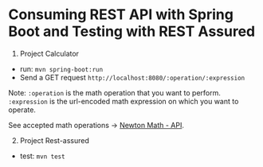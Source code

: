 # Consuming REST API with Spring Boot and Testing with REST Assured

1. Project Calculator
  - run:
  `mvn spring-boot:run`
  - Send a GET request
  `http://localhost:8080/:operation/:expression`
  
  Note: `:operation` is the math operation that you want to perform. `:expression` is the url-encoded math expression on which you want to operate.
  
  See accepted math operations -> [Newton Math - API](https://github.com/aunyks/newton-api).

 2. Project Rest-assured
 - test:
  `mvn test`